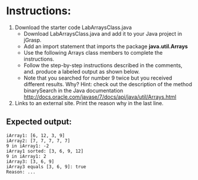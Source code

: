 # Instructions:
 
1. Download the starter code LabArraysClass.java
   * Download LabArraysClass.java and add it to your Java project in jGrasp.
   * Add an import statement that imports the package **java.util.Arrays**
   * Use the following Arrays class members to complete the instructions.
   * Follow the step-by-step instructions described in the comments, and. produce a labeled output as shown below.
   * Note that you searched for number 9 twice but you received different results. Why? Hint: check out the description of the method binarySearch in the Java documentation http://docs.oracle.com/javase/7/docs/api/java/util/Arrays.html
1. Links to an external site. Print the reason why in the last line.

## Expected output:

```plaintext
iArray1: [6, 12, 3, 9]
iArray2: [7, 7, 7, 7, 7]
9 in iArray1: -2
iArray1 sorted: [3, 6, 9, 12]
9 in iArray1: 2
iArray3: [3, 6, 9]
iArray3 equals [3, 6, 9]: true
Reason: ...
```
